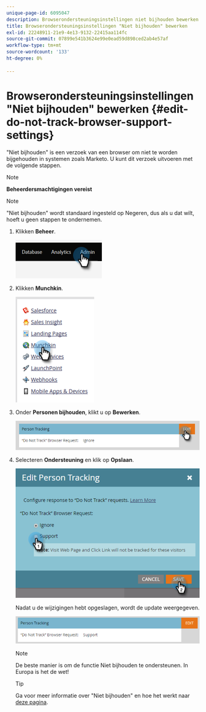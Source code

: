 ```yaml
---
unique-page-id: 6095047
description: Browserondersteuningsinstellingen niet bijhouden bewerken - Marketo Docs - Productdocumentatie
title: Browserondersteuningsinstellingen "Niet bijhouden" bewerken
exl-id: 22248911-21e9-4e13-9132-22415aa114fc
source-git-commit: 07899e541b3624e99e0ead59d898ced2ab4e57af
workflow-type: tm+mt
source-wordcount: '133'
ht-degree: 0%

---
```


# Browserondersteuningsinstellingen &quot;Niet bijhouden&quot; bewerken {#edit-do-not-track-browser-support-settings}

&quot;Niet bijhouden&quot; is een verzoek van een browser om niet te worden bijgehouden in systemen zoals Marketo. U kunt dit verzoek uitvoeren met de volgende stappen.

>[!NOTE]
>
>**Beheerdersmachtigingen vereist**

>[!NOTE]
>
>&quot;Niet bijhouden&quot; wordt standaard ingesteld op Negeren, dus als u dat wilt, hoeft u geen stappen te ondernemen.

1. Klikken **Beheer**.

   ![](assets/edit-do-not-track-browser-support-settings-1.png)

1. Klikken **Munchkin**.

   ![](assets/edit-do-not-track-browser-support-settings-2.png)

1. Onder **Personen bijhouden**, klikt u op **Bewerken**.

   ![](assets/edit-do-not-track-browser-support-settings-3.png)

1. Selecteren **Ondersteuning** en klik op **Opslaan**.

   ![](assets/edit-do-not-track-browser-support-settings-4.png)

   Nadat u de wijzigingen hebt opgeslagen, wordt de update weergegeven.

   ![](assets/edit-do-not-track-browser-support-settings-5.png)

   >[!NOTE]
   >
   >De beste manier is om de functie Niet bijhouden te ondersteunen. In Europa is het de wet!

   >[!TIP]
   >
   >Ga voor meer informatie over &quot;Niet bijhouden&quot; en hoe het werkt naar [deze pagina](https://en.wikipedia.org/wiki/Do_Not_Track).
